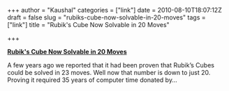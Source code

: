 +++
author = "Kaushal"
categories = ["link"]
date = 2010-08-10T18:07:12Z
draft = false
slug = "rubiks-cube-now-solvable-in-20-moves"
tags = ["link"]
title = "Rubik's Cube Now Solvable in 20 Moves"

+++

**[Rubik's Cube Now Solvable in 20 Moves](http://rss.slashdot.org/~r/Slashdot/slashdot/~3/pG9CdrEHbBw/story01.htm)**

A few years ago we reported that it had been proven that Rubik’s Cubes could be solved in 23 moves. Well now that number is down to just 20. Proving it required 35 years of computer time donated by…
